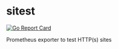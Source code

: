 # sitest

[![Go Report Card](https://goreportcard.com/badge/github.com/tomplus/airly-exporter)](https://goreportcard.com/report/github.com/tomplus/sitest)

Prometheus exporter to test HTTP(s) sites

